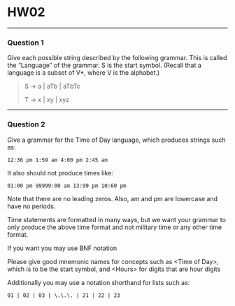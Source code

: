# HW02
---
### Question 1

Give each possible string described by the following grammar. This is called the “Language” of
the grammar. S is the start symbol. (Recall that a language is a subset of V\*, where V is the
alphabet.)

> S $\rightarrow$ a | aTb | aTbTc
> 
> T $\rightarrow$ x | xy | xyz
> 

---
### Question 2

Give a grammar for the Time of Day language, which produces strings such as: 

`12:36 pm 1:59 am 4:00 pm 2:45 am` 

It also should not produce times like: 

`01:00 pm 99999:00 am 13:99 pm 10:60 pm`

Note that there are no leading zeros. Also, am and pm are lowercase and have no periods.

Time statements are formatted in many ways, but we want your grammar to only produce the above time format and not military time or any other time format.

If you want you may use BNF notation

Please give good mnemonic names for concepts such as \<Time of Day\>, which is to be the start symbol, and \<Hours\> for digits that are hour digits

Additionally you may use a notation shorthand for lists such as:

`01 | 02 | 03 | \.\.\. | 21 | 22 | 23`

